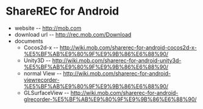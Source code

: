 # ShareREC for Android

* website -- http://mob.com
* download url -- http://rec.mob.com/Download
* documents
	* Cocos2d-x -- http://wiki.mob.com/sharerec-for-android-cocos2d-x-%E5%BF%AB%E9%80%9F%E9%9B%86%E6%88%90/
	* Unity3D -- http://wiki.mob.com/sharerec-for-android-unity3d-%E5%BF%AB%E9%80%9F%E9%9B%86%E6%88%90/
	* normal View -- http://wiki.mob.com/sharerec-for-android-viewrecorder-%E5%BF%AB%E9%80%9F%E9%9B%86%E6%88%90/
	* GLSurfaceView -- http://wiki.mob.com/sharerec-for-android-glrecorder-%E5%BF%AB%E9%80%9F%E9%9B%86%E6%88%90/